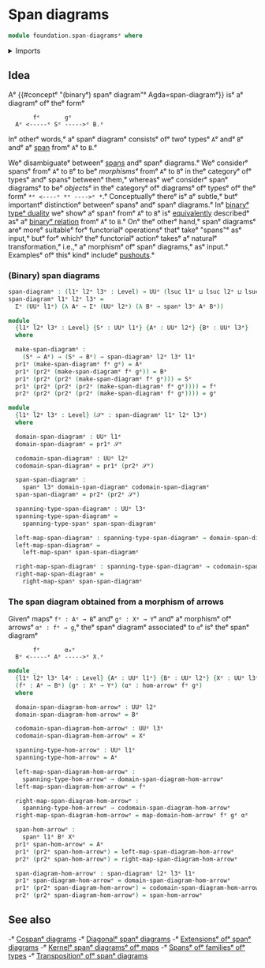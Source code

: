 # Span diagrams

```agda
module foundation.span-diagramsᵉ where
```

<details><summary>Imports</summary>

```agda
open import foundation.dependent-pair-typesᵉ
open import foundation.morphisms-arrowsᵉ
open import foundation.spansᵉ
open import foundation.universe-levelsᵉ
```

</details>

## Idea

Aᵉ {{#conceptᵉ "(binaryᵉ) spanᵉ diagram"ᵉ Agda=span-diagramᵉ}} isᵉ aᵉ diagramᵉ ofᵉ theᵉ
formᵉ

```text
       fᵉ       gᵉ
  Aᵉ <-----ᵉ Sᵉ ----->ᵉ B.ᵉ
```

Inᵉ otherᵉ words,ᵉ aᵉ spanᵉ diagramᵉ consistsᵉ ofᵉ twoᵉ typesᵉ `A`ᵉ andᵉ `B`ᵉ andᵉ aᵉ
[span](foundation.spans.mdᵉ) fromᵉ `A`ᵉ to `B`.ᵉ

Weᵉ disambiguateᵉ betweenᵉ [spans](foundation.spans.mdᵉ) andᵉ spanᵉ diagrams.ᵉ Weᵉ
considerᵉ spansᵉ fromᵉ `A`ᵉ to `B`ᵉ to beᵉ _morphismsᵉ_ fromᵉ `A`ᵉ to `B`ᵉ in theᵉ categoryᵉ
ofᵉ typesᵉ andᵉ spansᵉ betweenᵉ them,ᵉ whereasᵉ weᵉ considerᵉ spanᵉ diagramsᵉ to beᵉ
_objectsᵉ_ in theᵉ categoryᵉ ofᵉ diagramsᵉ ofᵉ typesᵉ ofᵉ theᵉ formᵉ `*ᵉ <----ᵉ *ᵉ ---->ᵉ *`.ᵉ
Conceptuallyᵉ thereᵉ isᵉ aᵉ subtle,ᵉ butᵉ importantᵉ distinctionᵉ betweenᵉ spansᵉ andᵉ spanᵉ
diagrams.ᵉ Inᵉ [binaryᵉ typeᵉ duality](foundation.binary-type-duality.mdᵉ) weᵉ showᵉ aᵉ
spanᵉ fromᵉ `A`ᵉ to `B`ᵉ isᵉ [equivalently](foundation-core.equivalences.mdᵉ)
describedᵉ asᵉ aᵉ [binaryᵉ relation](foundation.binary-relations.mdᵉ) fromᵉ `A`ᵉ to
`B`.ᵉ Onᵉ theᵉ otherᵉ hand,ᵉ spanᵉ diagramsᵉ areᵉ moreᵉ suitableᵉ forᵉ functorialᵉ
operationsᵉ thatᵉ takeᵉ "spans"ᵉ asᵉ input,ᵉ butᵉ forᵉ whichᵉ theᵉ functorialᵉ actionᵉ takesᵉ
aᵉ naturalᵉ transformation,ᵉ i.e.,ᵉ aᵉ morphismᵉ ofᵉ spanᵉ diagrams,ᵉ asᵉ input.ᵉ Examplesᵉ
ofᵉ thisᵉ kindᵉ includeᵉ [pushouts](synthetic-homotopy-theory.pushouts.md).ᵉ

### (Binary) span diagrams

```agda
span-diagramᵉ : (l1ᵉ l2ᵉ l3ᵉ : Level) → UUᵉ (lsuc l1ᵉ ⊔ lsuc l2ᵉ ⊔ lsuc l3ᵉ)
span-diagramᵉ l1ᵉ l2ᵉ l3ᵉ =
  Σᵉ (UUᵉ l1ᵉ) (λ Aᵉ → Σᵉ (UUᵉ l2ᵉ) (λ Bᵉ → spanᵉ l3ᵉ Aᵉ Bᵉ))

module _
  {l1ᵉ l2ᵉ l3ᵉ : Level} {Sᵉ : UUᵉ l1ᵉ} {Aᵉ : UUᵉ l2ᵉ} {Bᵉ : UUᵉ l3ᵉ}
  where

  make-span-diagramᵉ :
    (Sᵉ → Aᵉ) → (Sᵉ → Bᵉ) → span-diagramᵉ l2ᵉ l3ᵉ l1ᵉ
  pr1ᵉ (make-span-diagramᵉ fᵉ gᵉ) = Aᵉ
  pr1ᵉ (pr2ᵉ (make-span-diagramᵉ fᵉ gᵉ)) = Bᵉ
  pr1ᵉ (pr2ᵉ (pr2ᵉ (make-span-diagramᵉ fᵉ gᵉ))) = Sᵉ
  pr1ᵉ (pr2ᵉ (pr2ᵉ (pr2ᵉ (make-span-diagramᵉ fᵉ gᵉ)))) = fᵉ
  pr2ᵉ (pr2ᵉ (pr2ᵉ (pr2ᵉ (make-span-diagramᵉ fᵉ gᵉ)))) = gᵉ

module _
  {l1ᵉ l2ᵉ l3ᵉ : Level} (𝒮ᵉ : span-diagramᵉ l1ᵉ l2ᵉ l3ᵉ)
  where

  domain-span-diagramᵉ : UUᵉ l1ᵉ
  domain-span-diagramᵉ = pr1ᵉ 𝒮ᵉ

  codomain-span-diagramᵉ : UUᵉ l2ᵉ
  codomain-span-diagramᵉ = pr1ᵉ (pr2ᵉ 𝒮ᵉ)

  span-span-diagramᵉ :
    spanᵉ l3ᵉ domain-span-diagramᵉ codomain-span-diagramᵉ
  span-span-diagramᵉ = pr2ᵉ (pr2ᵉ 𝒮ᵉ)

  spanning-type-span-diagramᵉ : UUᵉ l3ᵉ
  spanning-type-span-diagramᵉ =
    spanning-type-spanᵉ span-span-diagramᵉ

  left-map-span-diagramᵉ : spanning-type-span-diagramᵉ → domain-span-diagramᵉ
  left-map-span-diagramᵉ =
    left-map-spanᵉ span-span-diagramᵉ

  right-map-span-diagramᵉ : spanning-type-span-diagramᵉ → codomain-span-diagramᵉ
  right-map-span-diagramᵉ =
    right-map-spanᵉ span-span-diagramᵉ
```

### The span diagram obtained from a morphism of arrows

Givenᵉ mapsᵉ `fᵉ : Aᵉ → B`ᵉ andᵉ `gᵉ : Xᵉ → Y`ᵉ andᵉ aᵉ morphismᵉ ofᵉ arrowsᵉ `αᵉ : fᵉ → g`,ᵉ theᵉ
spanᵉ diagramᵉ associatedᵉ to `α`ᵉ isᵉ theᵉ spanᵉ diagramᵉ

```text
       fᵉ       α₀ᵉ
  Bᵉ <-----ᵉ Aᵉ ----->ᵉ X.ᵉ
```

```agda
module _
  {l1ᵉ l2ᵉ l3ᵉ l4ᵉ : Level} {Aᵉ : UUᵉ l1ᵉ} {Bᵉ : UUᵉ l2ᵉ} {Xᵉ : UUᵉ l3ᵉ} {Yᵉ : UUᵉ l4ᵉ}
  (fᵉ : Aᵉ → Bᵉ) (gᵉ : Xᵉ → Yᵉ) (αᵉ : hom-arrowᵉ fᵉ gᵉ)
  where

  domain-span-diagram-hom-arrowᵉ : UUᵉ l2ᵉ
  domain-span-diagram-hom-arrowᵉ = Bᵉ

  codomain-span-diagram-hom-arrowᵉ : UUᵉ l3ᵉ
  codomain-span-diagram-hom-arrowᵉ = Xᵉ

  spanning-type-hom-arrowᵉ : UUᵉ l1ᵉ
  spanning-type-hom-arrowᵉ = Aᵉ

  left-map-span-diagram-hom-arrowᵉ :
    spanning-type-hom-arrowᵉ → domain-span-diagram-hom-arrowᵉ
  left-map-span-diagram-hom-arrowᵉ = fᵉ

  right-map-span-diagram-hom-arrowᵉ :
    spanning-type-hom-arrowᵉ → codomain-span-diagram-hom-arrowᵉ
  right-map-span-diagram-hom-arrowᵉ = map-domain-hom-arrowᵉ fᵉ gᵉ αᵉ

  span-hom-arrowᵉ :
    spanᵉ l1ᵉ Bᵉ Xᵉ
  pr1ᵉ span-hom-arrowᵉ = Aᵉ
  pr1ᵉ (pr2ᵉ span-hom-arrowᵉ) = left-map-span-diagram-hom-arrowᵉ
  pr2ᵉ (pr2ᵉ span-hom-arrowᵉ) = right-map-span-diagram-hom-arrowᵉ

  span-diagram-hom-arrowᵉ : span-diagramᵉ l2ᵉ l3ᵉ l1ᵉ
  pr1ᵉ span-diagram-hom-arrowᵉ = domain-span-diagram-hom-arrowᵉ
  pr1ᵉ (pr2ᵉ span-diagram-hom-arrowᵉ) = codomain-span-diagram-hom-arrowᵉ
  pr2ᵉ (pr2ᵉ span-diagram-hom-arrowᵉ) = span-hom-arrowᵉ
```

## See also

-ᵉ [Cospanᵉ diagrams](foundation.cospan-diagrams.mdᵉ)
-ᵉ [Diagonalᵉ spanᵉ diagrams](foundation.diagonal-span-diagrams.mdᵉ)
-ᵉ [Extensionsᵉ ofᵉ spanᵉ diagrams](foundation.operations-span-diagrams.mdᵉ)
-ᵉ [Kernelᵉ spanᵉ diagramsᵉ ofᵉ maps](foundation.kernel-span-diagrams-of-maps.mdᵉ)
-ᵉ [Spansᵉ ofᵉ familiesᵉ ofᵉ types](foundation.spans-families-of-types.mdᵉ)
-ᵉ [Transpositionᵉ ofᵉ spanᵉ diagrams](foundation.transposition-span-diagrams.mdᵉ)